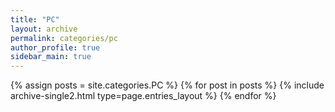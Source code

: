 ```yaml
---
title: "PC"
layout: archive
permalink: categories/pc
author_profile: true
sidebar_main: true
---
```



{% assign posts = site.categories.PC %}
{% for post in posts %} {% include archive-single2.html type=page.entries_layout %} {% endfor %}